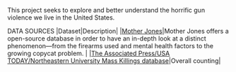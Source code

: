 This project seeks to explore and better understand the horrific gun violence we live in the United States. 


DATA SOURCES
|Dataset|Description|
|[Mother Jones](https://www.motherjones.com/politics/2012/12/mass-shootings-mother-jones-full-data/)|Mother Jones offers a open-source database in order to have an in-depth look at a distinct phenomenon—from the firearms used and mental health factors to the growing copycat problem. |
|[The Associated Press/USA TODAY/Northeastern University Mass Killings database](https://www.usatoday.com/in-depth/graphics/2022/08/18/mass-killings-database-us-events-since-2006/9705311002/)|Overall counting|


